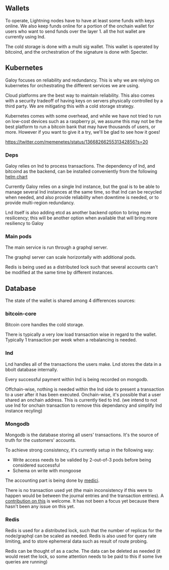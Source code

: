 ## Wallets

To operate, Lightning nodes have to have at least some funds with keys online. We also keep funds online for a portion of the onchain wallet for users who want to send funds over the layer 1. all the hot wallet are currently using lnd.

The cold storage is done with a multi sig wallet. This wallet is operated by bitcoind, and the orchestration of the signature is done with Specter.

## Kubernetes

Galoy focuses on reliability and redundancy. This is why we are relying on kubernetes for orchestrating the different services we are using.

Cloud platforms are the best way to maintain reliability. This also comes with a security tradeoff of having keys on servers physically controlled by a third party. We are mitigating this with a cold storage strategy.

Kubernetes comes with some overhead, and while we have not tried to run on low-cost devices such as a raspberry pi, we assume this may not be the best platform to run a bitcoin bank that may have thousands of users, or more. However if you want to give it a try, we'll be glad to see how it goes!

https://twitter.com/memenetes/status/1366826625531342856?s=20

### Deps

Galoy relies on lnd to process transactions. The dependency of lnd, and bitcoind as the backend, can be installed conveniently from the following [helm chart](https://github.com/GaloyMoney/charts)

Currently Galoy relies on a single lnd instance, but the goal is to be able to manage several lnd instances at the same time, so that lnd can be recycled when needed, and also provide reliability when downtime is needed, or to provide multi-region redundancy.

Lnd itself is also adding etcd as another backend option to bring more resilicency; this will be another option when available that will bring more resiliency to Galoy

### Main pods

The main service is run through a graphql server.

The graphql server can scale horizontally with additional pods.

Redis is being used as a distributed lock such that several accounts can't be modified at the same time by different instances.

## Database

The state of the wallet is shared among 4 differences sources:

### bitcoin-core

Bitcoin core handles the cold storage.

There is typically a very low load transaction wise in regard to the wallet. Typically 1 transaction per week when a rebalancing is needed.

### lnd

Lnd handles all of the transactions the users make.
Lnd stores the data in a bbolt database internally.

Every successful payment within lnd is being recorded on mongodb.

Offchain-wise, nothing is needed within the lnd side to present a transaction to a user after it has been executed.
Onchain-wise, it's possible that a user shared an onchain address. This is currently tied to lnd. (we intend to not use lnd for onchain transaction to remove this dependancy and simplify lnd instance recyling)

### Mongodb

Mongodb is the database storing all users' transactions. It's the source of truth for the customers' accounts.

To achieve strong consistency, it's currently setup in the following way:
- Write access needs to be valided by 2-out-of-3 pods before being considered successful
- Schema on write with mongoose

The accounting part is being done by [medici](https://github.com/flash-oss/medici/commits/master).

There is no transaction used yet (the main inconsistency if this were to happen would be between the journal entries and the transaction entries). A [contribution on this](https://github.com/flash-oss/medici/issues/23) is welcome. It has not been a focus yet because there hasn't been any issue on this yet.

### Redis

Redis is used for a distributed lock, such that the number of replicas for the node/graphql can be scaled as needed.
Redis is also used for query rate limiting, and to store ephemeral data such as result of route probing.

Redis can be thought of as a cache. The data can be deleted as needed (it would reset the lock, so some attention needs to be paid to this if some live queries are running)
